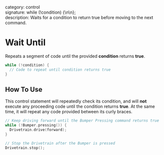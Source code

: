 category: control  
signature: while (!condition) {\n\n};  
description: Waits for a condition to return true before moving to the next command.

# Wait Until

Repeats a segment of code until the provided **condition** returns **true**.

```cpp
while (!condition) { 
  // Code to repeat until condition returns true
}
```

## How To Use

This control statement will repeatedly check its condition, and will **not** execute any proceeding code until the condition returns **true**. At the same time, it will repeat any code provided between its curly braces.

```cpp
// Keep driving forward until the Bumper Pressing command returns true
while (!Bumper.pressing()) {
  Drivetrain.drive(forward);
}

// Stop the Drivetrain after the Bumper is pressed
Drivetrain.stop();
```

<advanced>
</advanced>